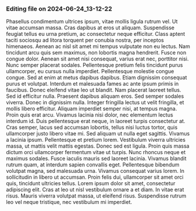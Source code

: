 

### Editing file on 2024-06-24_13-12-22

Phasellus condimentum ultrices ipsum, vitae mollis ligula rutrum vel. Ut vitae accumsan massa. Cras dapibus at eros ut aliquam. Suspendisse feugiat tellus eu urna pretium, ac consectetur neque efficitur. Class aptent taciti sociosqu ad litora torquent per conubia nostra, per inceptos himenaeos. Aenean ac nisl sit amet mi tempus vulputate non eu lectus. Nam tincidunt arcu quis sem maximus, non lobortis magna hendrerit. Fusce non congue dolor. Aenean sit amet nisi consequat, varius erat nec, porttitor nisi. Nunc semper placerat sodales. Pellentesque pretium felis tincidunt purus ullamcorper, eu cursus nulla imperdiet.
Pellentesque molestie congue congue. Sed at enim at metus dapibus dapibus. Etiam dignissim consequat purus et volutpat. Interdum et malesuada fames ac ante ipsum primis in faucibus. Donec eleifend vitae leo ut blandit. Nam placerat laoreet tellus. Sed id efficitur nulla. Praesent dapibus aliquam eros. Sed semper sodales viverra. Donec in dignissim nulla. Integer fringilla lectus ut velit fringilla, et mollis libero efficitur.
Aliquam imperdiet semper nisi, at tempus magna. Proin quis erat arcu. Vivamus lacinia nisi dolor, nec elementum lectus interdum id. Duis pellentesque erat neque, in laoreet turpis consectetur at. Cras semper, lacus sed accumsan lobortis, tellus nisi luctus tortor, quis ullamcorper justo libero vitae mi. Sed aliquam ut nulla eget sagittis. Vivamus a lacinia ipsum. Pellentesque et pretium lorem. Vestibulum viverra ultricies massa, ut mattis velit mattis egestas.
Donec sed est ligula. Proin quis massa dictum orci ullamcorper fermentum vitae ut turpis. Nunc rhoncus neque et maximus sodales. Fusce iaculis mauris sed laoreet lacinia. Vivamus blandit rutrum quam, at interdum sapien convallis eget. Pellentesque bibendum volutpat magna, sed malesuada urna. Vivamus consequat varius lorem. In sollicitudin in libero ut accumsan. Proin felis dui, ullamcorper sit amet orci quis, tincidunt ultricies tellus. Lorem ipsum dolor sit amet, consectetur adipiscing elit. Cras at leo ut nisl vestibulum ornare a et diam. In vitae erat risus. Mauris viverra volutpat massa, ut eleifend risus. Suspendisse rutrum leo vel neque tristique, nec vestibulum mi imperdiet.


